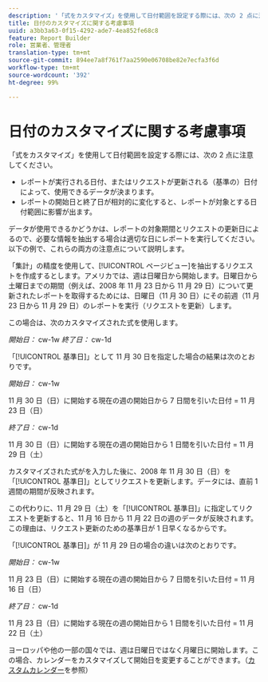 ```yaml
---
description: '「式をカスタマイズ」を使用して日付範囲を設定する際には、次の 2 点に注意してください。 '
title: 日付のカスタマイズに関する考慮事項
uuid: a3bb3a63-0f15-4292-ade7-4ea852fe68c8
feature: Report Builder
role: 営業者、管理者
translation-type: tm+mt
source-git-commit: 894ee7a8f761f7aa2590e06708be82e7ecfa3f6d
workflow-type: tm+mt
source-wordcount: '392'
ht-degree: 99%

---
```



# 日付のカスタマイズに関する考慮事項

「式をカスタマイズ」を使用して日付範囲を設定する際には、次の 2 点に注意してください。

* レポートが実行される日付、またはリクエストが更新される（基準の）日付によって、使用できるデータが決まります。
* レポートの開始日と終了日が相対的に変化すると、レポートが対象とする日付範囲に影響が出ます。

データが使用できるかどうかは、レポートの対象期間とリクエストの更新日によるので、必要な情報を抽出する場合は適切な日にレポートを実行してください。以下の例で、これらの両方の注意点について説明します。

「集計」の精度を使用して、[!UICONTROL ページビュー]を抽出するリクエストを作成するとします。アメリカでは、週は日曜日から開始します。日曜日から土曜日までの期間（例えば、2008 年 11 月 23 日から 11 月 29 日）について更新されたレポートを取得するためには、日曜日（11 月 30 日）にその前週（11 月 23 日から 11 月 29 日）のレポートを実行（リクエストを更新）します。

この場合は、次のカスタマイズされた式を使用します。

*開始日：* cw-1w *終了日：* cw-1d

「[!UICONTROL 基準日]」として 11 月 30 日を指定した場合の結果は次のとおりです。

*開始日：* cw-1w

11 月 30 日（日）に開始する現在の週の開始日から 7 日間を引いた日付 = 11 月 23 日（日）

*終了日：* cw-1d

11 月 30 日（日）に開始する現在の週の開始日から 1 日間を引いた日付 = 11 月 29 日（土）

カスタマイズされた式がを入力した後に、2008 年 11 月 30 日（日）を「[!UICONTROL 基準日]」としてリクエストを更新します。データには、直前 1 週間の期間が反映されます。

この代わりに、11 月 29 日（土）を「[!UICONTROL 基準日]」に指定してリクエストを更新すると、11 月 16 日から 11 月 22 日の週のデータが反映されます。この理由は、リクエスト更新のための基準日が 1 日早くなるからです。

「[!UICONTROL 基準日]」が 11 月 29 日の場合の違いは次のとおりです。

*開始日：* cw-1w

11 月 23 日（日）に開始する現在の週の開始日から 7 日間を引いた日付 = 11 月 16 日（日）

*終了日：* cw-1d

11 月 23 日（日）に開始する現在の週の開始日から 1 日間を引いた日付 = 11 月 22 日（土）

ヨーロッパや他の一部の国々では、週は日曜日ではなく月曜日に開始します。この場合、カレンダーをカスタマイズして開始日を変更することができます。（[カスタムカレンダー](/help/analyze/report-builder/data-requests/configuring-report-dates/custom-calendar.md)を参照）
